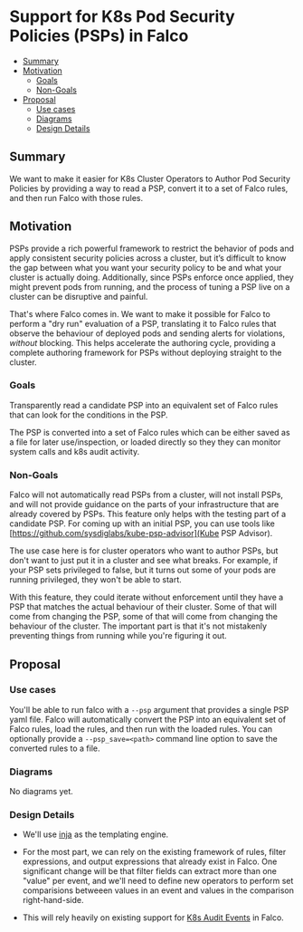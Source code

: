 # Support for K8s Pod Security Policies (PSPs) in Falco

<!-- toc -->

- [Summary](#summary)
- [Motivation](#motivation)
  * [Goals](#goals)
  * [Non-Goals](#non-goals)
- [Proposal](#proposal)
  * [Use cases](#use-cases)
  * [Diagrams](#diagrams)
  * [Design Details](#design-details)

<!-- tocstop -->

## Summary

We want to make it easier for K8s Cluster Operators to Author Pod Security Policies by providing a way to read a PSP, convert it to a set of Falco rules, and then run Falco with those rules.

## Motivation

PSPs provide a rich powerful framework to restrict the behavior of pods and apply consistent security policies across a cluster, but it’s difficult to know the gap between what you want your security policy to be and what your cluster is actually doing. Additionally, since PSPs enforce once applied, they might prevent pods from running, and the process of tuning a PSP live on a cluster can be disruptive and painful.

That's where Falco comes in. We want to make it possible for Falco to perform a "dry run" evaluation of a PSP, translating it to Falco rules that observe the behaviour of deployed pods and sending alerts for violations, *without* blocking. This helps accelerate the authoring cycle, providing a complete authoring framework for PSPs without deploying straight to the cluster.

### Goals

Transparently read a candidate PSP into an equivalent set of Falco rules that can look for the conditions in the PSP.

The PSP is converted into a set of Falco rules which can be either saved as a file for later use/inspection, or loaded directly so they they can monitor system calls and k8s audit activity.

### Non-Goals

Falco will not automatically read PSPs from a cluster, will not install PSPs, and will not provide guidance on the parts of your infrastructure that are already covered by PSPs. This feature only helps with the testing part of a candidate PSP. For coming up with an initial PSP, you can use tools like [https://github.com/sysdiglabs/kube-psp-advisor](Kube PSP Advisor).

The use case here is for cluster operators who want to author PSPs, but don't want to just put it in a cluster and see what breaks. For example, if your PSP sets privileged to false, but it turns out some of your pods are running privileged, they won't be able to start.

With this feature, they could iterate without enforcement until they have a PSP that matches the actual behaviour of their cluster. Some of that will come from changing the PSP, some of that will come from changing the behaviour of the cluster. The important part is that it's not mistakenly preventing things from running while you're figuring it out.

## Proposal

### Use cases

You'll be able to run falco with a `--psp` argument that provides a single PSP yaml file. Falco will automatically convert the PSP into an equivalent set of Falco rules, load the rules, and then run with the loaded rules. You can optionally provide a `--psp_save=<path>` command line option to save the converted rules to a file.

### Diagrams

No diagrams yet.

### Design Details

* We'll use [inja](https://github.com/pantor/inja) as the templating engine.

* For the most part, we can rely on the existing framework of rules, filter expressions, and output expressions that already exist in Falco. One significant change will be that filter fields can extract more than one "value" per event, and we'll need to define new operators to perform set comparisions betweeen values in an event and values in the comparison right-hand-side.

* This will rely heavily on existing support for [K8s Audit Events](https://falco.org/docs/event-sources/kubernetes-audit/) in Falco.
